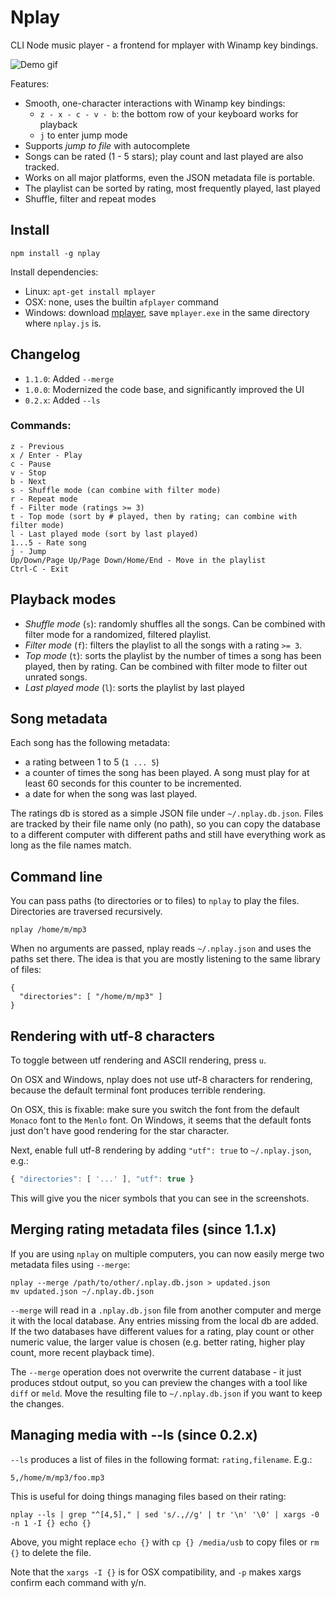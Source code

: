 # Nplay

CLI Node music player - a frontend for mplayer with Winamp key bindings.

![Demo gif](https://raw.githubusercontent.com/mixu/nplay/master/nplay.gif)

Features:

- Smooth, one-character interactions with Winamp key bindings:
    - `z - x - c - v - b`: the bottom row of your keyboard works for playback
    - `j` to enter jump mode
- Supports *jump to file* with autocomplete
- Songs can be rated (1 - 5 stars); play count and last played are also tracked.
- Works on all major platforms, even the JSON metadata file is portable.
- The playlist can be sorted by rating, most frequently played, last played
- Shuffle, filter and repeat modes

## Install

    npm install -g nplay

Install dependencies:

- Linux: `apt-get install mplayer`
- OSX: none, uses the builtin `afplayer` command
- Windows: download [mplayer](http://mplayerwin.sourceforge.net/downloads.html), save `mplayer.exe` in the same directory where `nplay.js` is.

## Changelog

- `1.1.0`: Added `--merge`
- `1.0.0`: Modernized the code base, and significantly improved the UI
- `0.2.x`: Added `--ls`

### Commands:

    z - Previous
    x / Enter - Play
    c - Pause
    v - Stop
    b - Next
    s - Shuffle mode (can combine with filter mode)
    r - Repeat mode
    f - Filter mode (ratings >= 3)
    t - Top mode (sort by # played, then by rating; can combine with filter mode)
    l - Last played mode (sort by last played)
    1...5 - Rate song
    j - Jump
    Up/Down/Page Up/Page Down/Home/End - Move in the playlist
    Ctrl-C - Exit

## Playback modes

- *Shuffle mode* (`s`): randomly shuffles all the songs. Can be combined with filter mode for a randomized, filtered playlist.
- *Filter mode* (`f`): filters the playlist to all the songs with a rating `>= 3`.
- *Top mode* (`t`): sorts the playlist by the number of times a song has been played, then by rating. Can be combined with filter mode to filter out unrated songs.
- *Last played mode* (`l`): sorts the playlist by last played

## Song metadata

Each song has the following metadata:

- a rating between 1 to 5 (`1 ... 5`)
- a counter of times the song has been played. A song must play for at least 60 seconds for this counter to be incremented.
- a date for when the song was last played.

The ratings db is stored as a simple JSON file under `~/.nplay.db.json`. Files are tracked by their file name only (no path), so you can copy the database to a different computer with different paths and still have everything work as long as the file names match.

## Command line

You can pass paths (to directories or to files) to `nplay` to play the files. Directories are traversed recursively.

    nplay /home/m/mp3

When no arguments are passed, nplay reads `~/.nplay.json` and uses the paths set there. The idea is that you are mostly listening to the same library of files:

    {
      "directories": [ "/home/m/mp3" ]
    }

## Rendering with utf-8 characters

To toggle between utf rendering and ASCII rendering, press `u`.

On OSX and Windows, nplay does not use utf-8 characters for rendering, because the default terminal font produces terrible rendering.

On OSX, this is fixable: make sure you switch the font from the default `Monaco` font to the `Menlo` font. On Windows, it seems that the default fonts just don't have good rendering for the star character.

Next, enable full utf-8 rendering by adding `"utf": true` to `~/.nplay.json`, e.g.:

```js
{ "directories": [ '...' ], "utf": true }
```

This will give you the nicer symbols that you can see in the screenshots.

## Merging rating metadata files (since 1.1.x)

If you are using `nplay` on multiple computers, you can now easily merge two metadata files using `--merge`:

    nplay --merge /path/to/other/.nplay.db.json > updated.json
    mv updated.json ~/.nplay.db.json

`--merge` will read in a `.nplay.db.json` file from another computer and merge it with the local database. Any entries missing from the local db are added. If the two databases have different values for a rating, play count or other numeric value, the larger value is chosen (e.g. better rating, higher play count, more recent playback time).

The `--merge` operation does not overwrite the current database - it just produces stdout output, so you can preview the changes with a tool like `diff` or `meld`. Move the resulting file to `~/.nplay.db.json` if you want to keep the changes.

## Managing media with --ls (since 0.2.x)

`--ls` produces a list of files in the following format: `rating,filename`. E.g.:

    5,/home/m/mp3/foo.mp3

This is useful for doing things managing files based on their rating:

    nplay --ls | grep "^[4,5]," | sed 's/.,//g' | tr '\n' '\0' | xargs -0 -n 1 -I {} echo {}

Above, you might replace `echo {}` with `cp {} /media/usb` to copy files or `rm {}` to delete the file.

Note that the `xargs -I {}` is for OSX compatibility, and `-p` makes xargs confirm each command with y/n.
